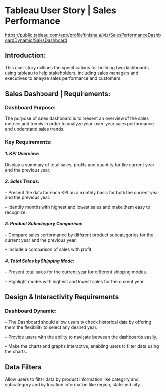 # Tableau User Story | Sales Performance
[https://public.tableau.com/app/profile/tinisha.a/viz/SalesPerformanceDashboardDynamic/SalesDashboard                                     
](url)
## Introduction:

This user story outlines the specifications for building two dashboards using tableau to help stakeholders, including sales managers and executives to analyze sales performance and customers. 

## Sales Dashboard | Requirements:

### Dashboard Purpose:

The purpose of sales dashboard is to present an overview of the sales metrics and trends in order to analyze year-over-year sales performance and understand sales trends.

### Key Requirements:

#### _1. KPI Overview_:
Display a summary of total sales, profits and quantity for the current year and the previous year.

#### _2. Sales Trends_:
 – Present the data for each KPI on a monthly basis for both the current year and the previous year.

 – Identify months with highest and lowest sales and make them easy to recognize.

#### _3. Product Subcategory Comparison_:
 – Compare sales performance by different product subcategories for the current year and the previous year.

 – Include a comparison of sales with profit.

#### _4. Total Sales by Shipping Mode_:
 – Present total sales for the current year for different shipping modes.

 – Highlight modes with highest and lowest sales for the current year.

## Design & Interactivity Requirements
### Dashboard Dynamic:
 – The Dashboard should allow users to check historical data by offering them the flexibility to select any desired year.

 – Provide users with the ability to navigate between the dashboards easily.

 – Make the charts and graphs interactive, enabling users to filter data using the charts.

## Data Filters
Allow users to filter data by product information like category and subcategory and by location information like region, state and city.
